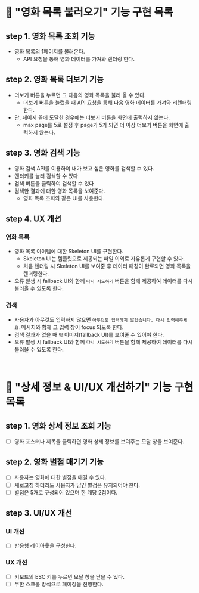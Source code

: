 # 🎯 "영화 목록 불러오기" 기능 구현 목록

## step 1. 영화 목록 조회 기능

- 영화 목록의 1페이지를 불러온다.
  - API 요청을 통해 영화 데이터를 가져와 렌더링 한다.

## step 2. 영화 목록 더보기 기능

- 더보기 버튼을 누르면 그 다음의 영화 목록을 불러 올 수 있다.
  - 더보기 버튼을 눌렀을 때 API 요청을 통해 다음 영화 데이터를 가져와 리렌더링한다.
- 단, 페이지 끝에 도달한 경우에는 더보기 버튼을 화면에 출력하지 않는다.
  - max page를 5로 설정 후 page가 5가 되면 더 이상 더보기 버튼을 화면에 출력하지 않는다.

## step 3. 영화 검색 기능

- 영화 검색 API를 이용하여 내가 보고 싶은 영화를 검색할 수 있다.
- 엔터키를 눌러 검색할 수 있다
- 검색 버튼을 클릭하여 검색할 수 있다
- 검색한 결과에 대한 영화 목록을 보여준다.
  - 영화 목록 조회와 같은 UI를 사용한다.

## step 4. UX 개선

### 영화 목록

- 영화 목록 아이템에 대한 Skeleton UI를 구현한다.
  - Skeleton UI는 템플릿으로 제공되는 파일 이외로 자유롭게 구현할 수 있다.
  - 처음 렌더링 시 Skeleton UI를 보여준 후 데이터 패칭이 완료되면 영화 목록을 렌더링한다.
- 오류 발생 시 fallback UI와 함께 `다시 시도하기` 버튼을 함께 제공하여 데이터를 다시 불러올 수 있도록 한다.

### 검색

- 사용자가 아무것도 입력하지 않으면 `아무것도 입력하지 않았습니다. 다시 입력해주세요.`메시지와 함께 그 입력 창이 focus 되도록 한다.
- 검색 결과가 없을 때 `텅` 이미지(fallback UI)를 보여줄 수 있어야 한다.
- 오류 발생 시 fallback UI와 함께 `다시 시도하기` 버튼을 함께 제공하여 데이터를 다시 불러올 수 있도록 한다.

<br />

# 🎯 "상세 정보 & UI/UX 개선하기" 기능 구현 목록

## step 1. 영화 상세 정보 조회 기능

- [ ] 영화 포스터나 제목을 클릭하면 영화 상세 정보를 보여주는 모달 창을 보여준다.

## step 2. 영화 별점 매기기 기능

- [ ] 사용자는 영화에 대한 별점을 매길 수 있다.
- [ ] 새로고침 하더라도 사용자가 남긴 별점은 유지되어야 한다.
- [ ] 별점은 5개로 구성되어 있으며 한 개당 2점이다.

## step 3. UI/UX 개선

### UI 개선

- [ ] 반응형 레이아웃을 구성한다.

### UX 개선

- [ ] 키보드의 ESC 키를 누르면 모달 창을 닫을 수 있다.
- [ ] 무한 스크롤 방식으로 페이징을 진행한다.
